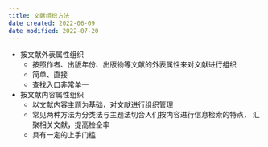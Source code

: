 ```yaml
---
title: 文献组织方法
date created: 2022-06-09
date modified: 2022-07-20
---
```

- 按文献外表属性组织
	- 按照作者、出版年份、出版物等文献的外表属性来对文献进行组织
	- 简单、直接
	- 查找入口非常单一
- 按文献内容属性组织
	- 以文献内容主题为基础，对文献进行组织管理
	- 常见两种方法为分类法与主题法切合人们按内容进行信息检索的特点， 汇聚相关文献，提高检全率
	- 具有一定的上手门槛
